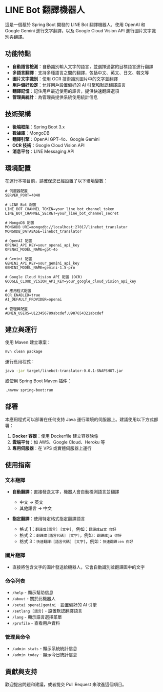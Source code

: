 # LINE Bot 翻譯機器人

這是一個基於 Spring Boot 開發的 LINE Bot 翻譯機器人，使用 OpenAI 和 Google Gemini 進行文字翻譯，以及 Google Cloud Vision API 進行圖片文字識別與翻譯。

## 功能特點

- **自動語言檢測**：自動識別輸入文字的語言，並選擇適當的目標語言進行翻譯
- **多語言翻譯**：支持多種語言之間的翻譯，包括中文、英文、日文、韓文等
- **圖片文字識別**：使用 OCR 技術識別圖片中的文字並翻譯
- **用戶偏好設定**：允許用戶設置偏好的 AI 引擎和默認翻譯語言
- **翻譯記憶**：記住用戶最近使用的語言，提供快速翻譯選項
- **管理員統計**：為管理員提供系統使用統計信息

## 技術架構

- **後端框架**：Spring Boot 3.x
- **數據庫**：MongoDB
- **翻譯引擎**：OpenAI GPT-4o、Google Gemini
- **OCR 技術**：Google Cloud Vision API
- **消息平台**：LINE Messaging API

## 環境配置

在運行本項目前，請確保您已經設置了以下環境變數：

```
# 伺服器配置
SERVER_PORT=4040

# LINE Bot 配置
LINE_BOT_CHANNEL_TOKEN=your_line_bot_channel_token
LINE_BOT_CHANNEL_SECRET=your_line_bot_channel_secret

# MongoDB 配置
MONGODB_URI=mongodb://localhost:27017/linebot_translator
MONGODB_DATABASE=linebot_translator

# OpenAI 配置
OPENAI_API_KEY=your_openai_api_key
OPENAI_MODEL_NAME=gpt-4o

# Gemini 配置
GEMINI_API_KEY=your_gemini_api_key
GEMINI_MODEL_NAME=gemini-1.5-pro

# Google Cloud Vision API 配置 (OCR)
GOOGLE_CLOUD_VISION_API_KEY=your_google_cloud_vision_api_key

# 應用程式配置
OCR_ENABLED=true
AI_DEFAULT_PROVIDER=openai

# 管理員配置
ADMIN_USERS=U123456789abcdef,U987654321abcdef
```

## 建立與運行

使用 Maven 建立專案：

```bash
mvn clean package
```

運行應用程式：

```bash
java -jar target/linebot-translator-0.0.1-SNAPSHOT.jar
```

或使用 Spring Boot Maven 插件：

```bash
./mvnw spring-boot:run
```

## 部署

本應用程式可以部署在任何支持 Java 運行環境的伺服器上。建議使用以下方式部署：

1. **Docker 容器**：使用 Dockerfile 建立容器映像
2. **雲端平台**：如 AWS、Google Cloud、Heroku 等
3. **專用伺服器**：在 VPS 或實體伺服器上運行

## 使用指南

### 文本翻譯

- **自動翻譯**：直接發送文字，機器人會自動檢測語言並翻譯
    - 中文 → 英文
    - 其他語言 → 中文

- **指定翻譯**：使用特定格式指定翻譯語言
    - 格式 1：`翻譯成[語言] [文字]`，例如：`翻譯成日文 你好`
    - 格式 2：`翻譯成[語言代碼] [文字]`，例如：`翻譯成ja 你好`
    - 格式 3：`快速翻譯:[語言代碼] [文字]`，例如：`快速翻譯:en 你好`

### 圖片翻譯

- 直接將包含文字的圖片發送給機器人，它會自動識別並翻譯圖中的文字

### 命令列表

- `/help` - 顯示幫助信息
- `/about` - 關於此機器人
- `/setai openai|gemini` - 設置偏好的 AI 引擎
- `/setlang [語言]` - 設置默認翻譯語言
- `/lang` - 顯示語言選擇菜單
- `/profile` - 查看用戶資料

### 管理員命令

- `/admin stats` - 顯示系統統計信息
- `/admin today` - 顯示今日統計信息

## 貢獻與支持

歡迎提出問題和建議，或者提交 Pull Request 來改進這個項目。
